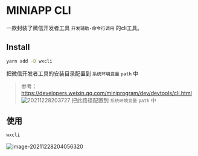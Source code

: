 # MINIAPP CLI
一款封装了微信开发者工具 `开发辅助-命令行调用` 的cli工具。

## Install

```sh
yarn add -D wxcli
```

把微信开发者工具的安装目录配置到 `系统环境变量` `path` 中
> 参考：https://developers.weixin.qq.com/miniprogram/dev/devtools/cli.html
![20211228203727](https://gitee.com/hotsuitor/picgo/raw/master/img/2021/12/28/20211228203811.png)
把此路径配置到 `系统环境变量` `path` 中

## 使用

```sh
wxcli
```

![image-20211228204056320](https://gitee.com/hotsuitor/picgo/raw/master/img/2021/12/28/20211228204056.png)
